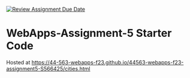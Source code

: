 [![Review Assignment Due Date](https://classroom.github.com/assets/deadline-readme-button-24ddc0f5d75046c5622901739e7c5dd533143b0c8e959d652212380cedb1ea36.svg)](https://classroom.github.com/a/7kKA03Up)
# WebApps-Assignment-5 Starter Code
Hosted at https://44-563-webapps-f23.github.io/44563-webapps-f23-assignment5-S566425/cities.html
